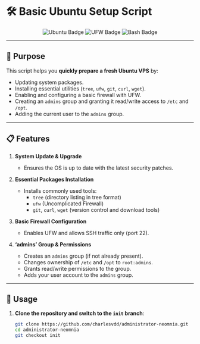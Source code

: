 # 🛠️ Basic Ubuntu Setup Script

<div align="center">
  <img src="https://img.shields.io/badge/Linux-Ubuntu-orange" alt="Ubuntu Badge">
  <img src="https://img.shields.io/badge/Security-Firewall-blue" alt="UFW Badge">
  <img src="https://img.shields.io/badge/Shell-Bash-informational" alt="Bash Badge">
</div>

---

## 🎯 Purpose

This script helps you **quickly prepare a fresh Ubuntu VPS** by:
- Updating system packages.
- Installing essential utilities (`tree`, `ufw`, `git`, `curl`, `wget`).
- Enabling and configuring a basic firewall with UFW.
- Creating an `admins` group and granting it read/write access to `/etc` and `/opt`.
- Adding the current user to the `admins` group.

---

## 📋 Features

1. **System Update & Upgrade**  
   - Ensures the OS is up to date with the latest security patches.

2. **Essential Packages Installation**  
   - Installs commonly used tools:  
     - `tree` (directory listing in tree format)  
     - `ufw` (Uncomplicated Firewall)  
     - `git`, `curl`, `wget` (version control and download tools)

3. **Basic Firewall Configuration**  
   - Enables UFW and allows SSH traffic only (port 22).

4. **‘admins’ Group & Permissions**  
   - Creates an `admins` group (if not already present).  
   - Changes ownership of `/etc` and `/opt` to `root:admins`.  
   - Grants read/write permissions to the group.  
   - Adds your user account to the `admins` group.

---

## 🚀 Usage

1. **Clone the repository and switch to the `init` branch**:

   ```bash
   git clone https://github.com/charlesvdd/administrator-neomnia.git
   cd administrator-neomnia
   git checkout init
